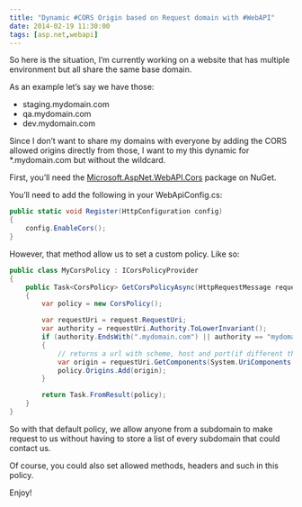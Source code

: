 ```yaml
---
title: "Dynamic #CORS Origin based on Request domain with #WebAPI"
date: 2014-02-19 11:30:00
tags: [asp.net,webapi]
---
```


So here is the situation, I’m currently working on a website that has multiple environment but all share the same base domain.

As an example let’s say we have those:

*   staging.mydomain.com  <li>qa.mydomain.com  <li>dev.mydomain.com 

Since I don’t want to share my domains with everyone by adding the CORS allowed origins directly from those, I want to my this dynamic for *.mydomain.com but without the wildcard.

First, you’ll need the [Microsoft.AspNet.WebAPI.Cors](https://www.nuget.org/packages/Microsoft.AspNet.WebApi.Cors/) package on NuGet.

You’ll need to add the following in your WebApiConfig.cs:

```cs
public static void Register(HttpConfiguration config)
{
    config.EnableCors();
}
```

However, that method allow us to set a custom policy. Like so:

```cs
public class MyCorsPolicy : ICorsPolicyProvider
{
    public Task<CorsPolicy> GetCorsPolicyAsync(HttpRequestMessage request, CancellationToken cancellationToken)
    {
        var policy = new CorsPolicy();

        var requestUri = request.RequestUri;
        var authority = requestUri.Authority.ToLowerInvariant();
        if (authority.EndsWith(".mydomain.com") || authority == "mydomain.com")
        {
            // returns a url with scheme, host and port(if different than 80/443) without any path or querystring
            var origin = requestUri.GetComponents(System.UriComponents.SchemeAndServer, System.UriFormat.SafeUnescaped);
            policy.Origins.Add(origin);
        }

        return Task.FromResult(policy);
    }
}
```

So with that default policy, we allow anyone from a subdomain to make request to us without having to store a list of every subdomain that could contact us.

Of course, you could also set allowed methods, headers and such in this policy.

Enjoy!